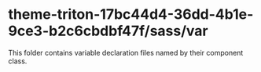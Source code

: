 # theme-triton-17bc44d4-36dd-4b1e-9ce3-b2c6cbdbf47f/sass/var

This folder contains variable declaration files named by their component class.
